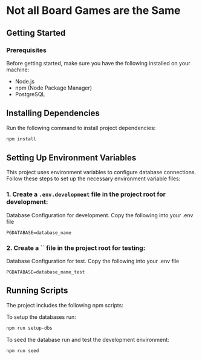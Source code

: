 # Not all Board Games are the Same

## Getting Started

### Prerequisites

Before getting started, make sure you have the following installed on your machine:

- Node.js
- npm (Node Package Manager)
- PostgreSQL


## Installing Dependencies

Run the following command to install project dependencies:

```bash
npm install

```

## Setting Up Environment Variables

This project uses environment variables to configure database connections. Follow these steps to set up the necessary environment variable files:

### 1. Create a `.env.development` file in the project root for development:
Database Configuration for development. Copy the following into your .env file

```
PGDATABASE=database_name
```
### 2. Create a `` file in the project root for testing:
Database Configuration for test. Copy the following into your .env file

```plaintext
PGDATABASE=database_name_test
```


## Running Scripts

The project includes the following npm scripts:


To setup the databases run:
```bash
npm run setup-dbs

```
To seed the database run and test the development environment:
```bash
npm run seed

```
